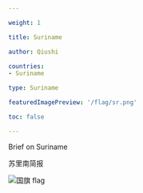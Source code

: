 ```yaml
---

weight: 1

title: Suriname

author: Qiushi 

countries: 
- Suriname

type: Suriname

featuredImagePreview: '/flag/sr.png'

toc: false 

---
```


Brief on Suriname

苏里南简报 

<!--more-->

![国旗 flag](/flag/sr.png)